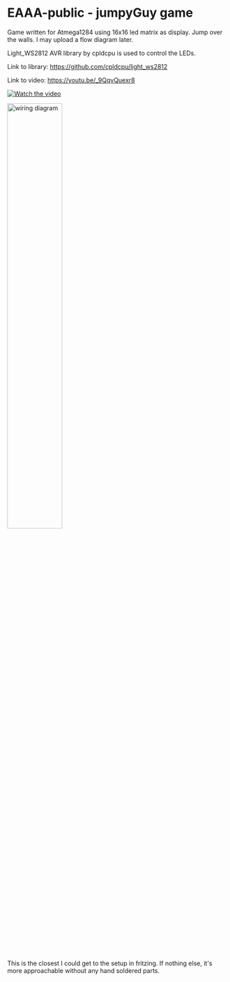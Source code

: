 

# EAAA-public - jumpyGuy game
Game written for Atmega1284 using 16x16 led matrix as display. Jump over the walls.
I may upload a flow diagram later.

Light_WS2812 AVR library by cpldcpu is used to control the LEDs.

Link to library: https://github.com/cpldcpu/light_ws2812

Link to video: https://youtu.be/_9QqvQuexr8


[![Watch the video](https://i.imgur.com/rZstE7J.gif)](https://www.youtube.com/watch?v=_9QqvQuexr8)



<img src="https://i.imgur.com/eLuGCKw.png" alt="wiring diagram" width="50%" height="50%">

This is the closest I could get to the setup in fritzing. If nothing else, it's more approachable without any hand soldered parts.
